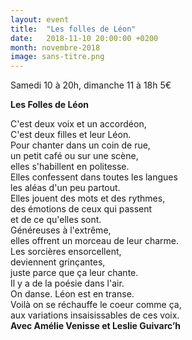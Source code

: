 ```yaml
---
layout: event
title:  "Les folles de Léon"
date:   2018-11-10 20:00:00 +0200
month: novembre-2018
image: sans-titre.png
---
```



Samedi 10 à 20h, dimanche 11 à 18h
5€

**Les Folles de Léon**









C'est deux voix et un accordéon,  
C'est deux filles et leur Léon.  
Pour chanter dans un coin de rue,  
un petit café ou sur une scène,  
elles s'habillent en politesse.  
Elles confessent dans toutes les langues  
les aléas d'un peu partout.  
Elles jouent des mots et des rythmes,  
des émotions de ceux qui passent  
et de ce qu'elles sont.  
Généreuses à l'extrême,  
elles offrent un morceau de leur charme.  
Les sorcières ensorcellent,  
deviennent grinçantes,  
juste parce que ça leur chante.  
Il y a de la poésie dans l'air.  
On danse. Léon est en transe.  
Voilà on se réchauffe le coeur comme ça,  
aux variations insaisissables de ces voix.  
**Avec Amélie Venisse et Leslie Guivarc’h**